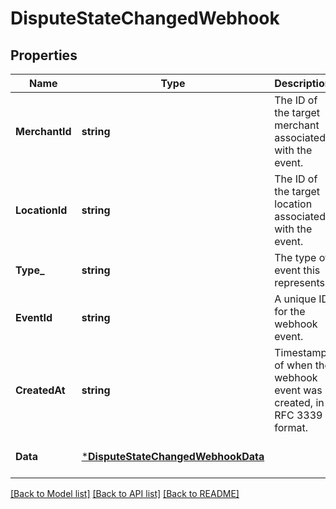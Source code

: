 # DisputeStateChangedWebhook

## Properties

 Name           | Type                                                                     | Description                                                          | Notes                        
----------------|--------------------------------------------------------------------------|----------------------------------------------------------------------|------------------------------
 **MerchantId** | **string**                                                               | The ID of the target merchant associated with the event.             | [optional] [default to null] 
 **LocationId** | **string**                                                               | The ID of the target location associated with the event.             | [optional] [default to null] 
 **Type_**      | **string**                                                               | The type of event this represents.                                   | [optional] [default to null] 
 **EventId**    | **string**                                                               | A unique ID for the webhook event.                                   | [optional] [default to null] 
 **CreatedAt**  | **string**                                                               | Timestamp of when the webhook event was created, in RFC 3339 format. | [optional] [default to null] 
 **Data**       | [***DisputeStateChangedWebhookData**](DisputeStateChangedWebhookData.md) |                                                                      | [optional] [default to null] 

[[Back to Model list]](../README.md#documentation-for-models) [[Back to API list]](../README.md#documentation-for-api-endpoints) [[Back to README]](../README.md)


